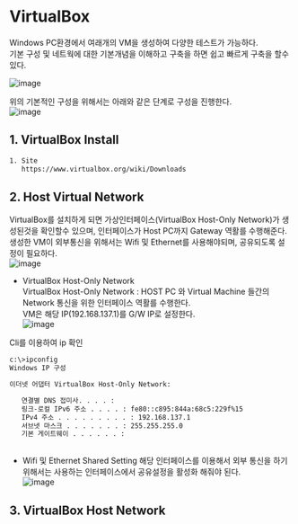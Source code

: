 # VirtualBox 
Windows PC환경에서 여래개의 VM을 생성하여 다양한 테스트가 가능하다.  
기본 구성 및 네트웍에 대한 기본개념을 이해하고 구축을 하면 쉽고 빠르게 구축을 할수 있다.  

![image](https://user-images.githubusercontent.com/39255123/155870608-f946a1b3-6b80-4b6b-9778-1c40f59c43a3.png)

위의 기본적인 구성을 위해서는 아래와 같은 단계로 구성을 진행한다.  
![image](https://user-images.githubusercontent.com/39255123/155870665-96c42490-41f2-4bc6-bf17-33fb3e8fd31a.png)


## 1. VirtualBox Install 
``` bash
1. Site 
   https://www.virtualbox.org/wiki/Downloads
```

## 2. Host Virtual Network 
VirtualBox를 설치하게 되면 가상인터페이스(VirtualBox Host-Only Network)가 생성된것을 확인할수 있으며, 인터페이스가 Host PC까지 Gateway 역활를 수행해준다.  
생성한 VM이 외부통신을 위해서는 Wifi 및 Ethernet를 사용해야되며, 공유되도록 설정이 필요하다.  
![image](https://user-images.githubusercontent.com/39255123/155871008-e7811bf7-81f8-484a-b5b9-1453c7ea92de.png)

- VirtualBox Host-Only Network  
VirtualBox Host-Only Network : HOST PC 와 Virtual Machine 들간의 Network 통신을 위한 인터페이스 역활를 수행한다.  
VM은 해당 IP(192.168.137.1)를 G/W IP로 설정한다.    
![image](https://user-images.githubusercontent.com/39255123/155871386-91f0c502-5d9b-48a4-b5c3-62d36619ecf7.png)
  
Cli를 이용하여 ip 확인  
```bash
c:\>ipconfig
Windows IP 구성

이더넷 어댑터 VirtualBox Host-Only Network:

   연결별 DNS 접미사. . . . :
   링크-로컬 IPv6 주소 . . . . : fe80::c895:844a:68c5:229f%15
   IPv4 주소 . . . . . . . . . : 192.168.137.1
   서브넷 마스크 . . . . . . . : 255.255.255.0
   기본 게이트웨이 . . . . . . :
   
```
- Wifi 및 Ethernet Shared Setting 
해당 인터페이스를 이용해서 외부 통신을 하기 위해서는 사용하는 인터페이스에서 공유설정을 활성화 해줘야 된다.  
![image](https://user-images.githubusercontent.com/39255123/155872644-8589cfa3-df4c-41fe-9460-5fccb4e40b5a.png)



 
## 3. VirtualBox Host Network
